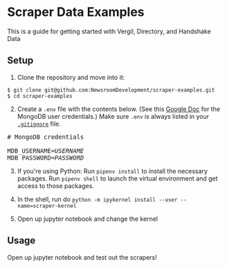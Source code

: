 # Scraper Data Examples

This is a guide for getting started with Vergil, Directory, and Handshake Data

## Setup

1. Clone the repository and move into it:

```
$ git clone git@github.com:NewsroomDevelopment/scraper-examples.git
$ cd scraper-examples
```

2. Create a `.env` file with the contents below. (See this [Google Doc](https://docs.google.com/document/d/1C6WPRpabD6YXjQK3VnvjGy02fgxaARHbJTirm3Rzf8I/edit) for the MongoDB user credentials.) Make sure `.env` is always listed in your [`.gitignore`](https://guide.freecodecamp.org/git/gitignore/) file.

<pre>
# MongoDB credentials

MDB_USERNAME=<var>USERNAME</var>
MDB_PASSWORD=<var>PASSWORD</var>
</pre>

3. If you're using Python: Run `pipenv install` to install the necessary packages. Run `pipenv shell` to launch the virtual environment and get access to those packages.

4. In the shell, run do `python -m ipykernel install --user --name=scraper-kernel`

5. Open up jupyter notebook and change the kernel

## Usage

Open up jupyter notebook and test out the scrapers!
